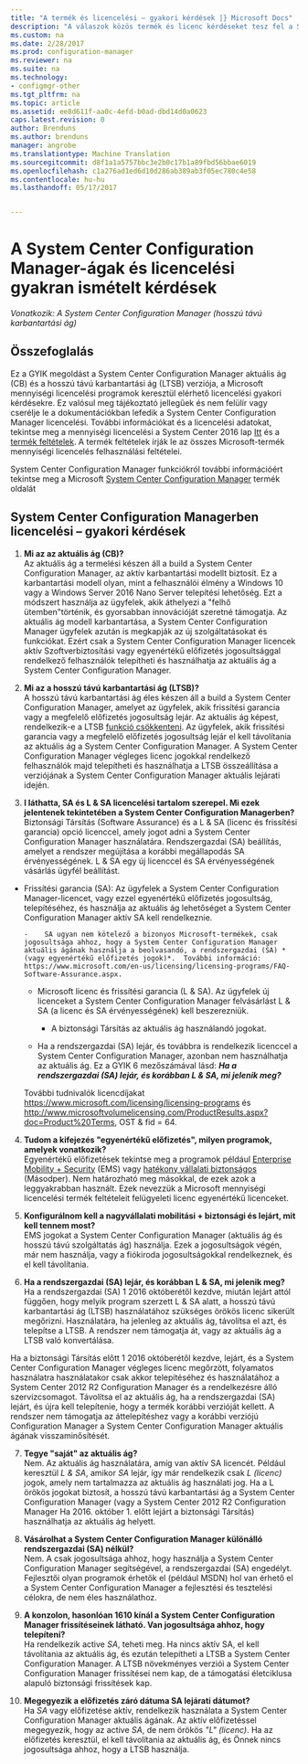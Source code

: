 ```yaml
---
title: "A termék és licencelési – gyakori kérdések |} Microsoft Docs"
description: "A válaszok közös termék és licenc kérdéseket tesz fel a System Center Configuration Manager."
ms.custom: na
ms.date: 2/28/2017
ms.prod: configuration-manager
ms.reviewer: na
ms.suite: na
ms.technology:
- configmgr-other
ms.tgt_pltfrm: na
ms.topic: article
ms.assetid: ee8d611f-aa0c-4efd-b0ad-dbd14d0a0623
caps.latest.revision: 0
author: Brenduns
ms.author: brenduns
manager: angrobe
ms.translationtype: Machine Translation
ms.sourcegitcommit: d8f1a1a5757bbc3e2b0c17b1a89fbd56bbae6019
ms.openlocfilehash: c1a276ad1ed6d10d286ab389ab3f05ec780c4e58
ms.contentlocale: hu-hu
ms.lasthandoff: 05/17/2017


---
```

# <a name="frequently-asked-questions-for-system-center-configuration-manager-branches-and-licensing"></a>A System Center Configuration Manager-ágak és licencelési gyakran ismételt kérdések

 *Vonatkozik: A System Center Configuration Manager (hosszú távú karbantartási ág)*

## <a name="summary"></a>Összefoglalás
Ez a GYIK megoldást a System Center Configuration Manager aktuális ág (CB) és a hosszú távú karbantartási ág (LTSB) verziója, a Microsoft mennyiségi licencelési programok keresztül elérhető licencelési gyakori kérdésekre. Ez valósul meg tájékoztató jellegűek és nem felülír vagy cserélje le a dokumentációkban lefedik a System Center Configuration Manager licencelési. További információkat és a licencelési adatokat, tekintse meg a mennyiségi licencelési a System Center 2016 lap [Itt](https://www.microsoft.com/licensing/product-licensing/system-center-2016.aspx) és a [termék feltételek](http://www.microsoft.com/licensing/about-licensing/product-licensing.aspx). A termék feltételek írják le az összes Microsoft-termék mennyiségi licencelés felhasználási feltételei.

System Center Configuration Manager funkciókról további információért tekintse meg a Microsoft [System Center Configuration Manager](https://www.microsoft.com/cloud-platform/system-center-configuration-manager) termék oldalát




## <a name="system-center-configuration-manager-licensing-faq"></a>System Center Configuration Managerben licencelési – gyakori kérdések

1.    **Mi az az aktuális ág (CB)?**   
Az aktuális ág a termelési készen áll a build a System Center Configuration Manager, az aktív karbantartási modellt biztosít. Ez a karbantartási modell olyan, mint a felhasználói élmény a Windows 10 vagy a Windows Server 2016 Nano Server telepítési lehetőség. Ezt a módszert használja az ügyfelek, akik áthelyezi a "felhő ütemben"történik, és gyorsabban innovációját szeretné támogatja. Az aktuális ág modell karbantartása, a System Center Configuration Manager ügyfelek azután is megkapják az új szolgáltatásokat és funkciókat. Ezért csak a System Center Configuration Manager licencek aktív Szoftverbiztosítási vagy egyenértékű előfizetés jogosultsággal rendelkező felhasználók telepítheti és használhatja az aktuális ág a System Center Configuration Manager.

2.    **Mi az a hosszú távú karbantartási ág (LTSB)?**  
A hosszú távú karbantartási ág éles készen áll a build a System Center Configuration Manager, amelyet az ügyfelek, akik frissítési garancia vagy a megfelelő előfizetés jogosultság lejár. Az aktuális ág képest, rendelkezik-e a LTSB [funkció csökkenteni](/sccm/core/understand/introduction-to-the-ltsb#features-that-are-not-available-in-the-ltsb-of-configuration-manager). Az ügyfelek, akik frissítési garancia vagy a megfelelő előfizetés jogosultság lejár el kell távolítania az aktuális ág a System Center Configuration Manager. A System Center Configuration Manager végleges licenc jogokkal rendelkező felhasználók majd telepítheti és használhatja a LTSB összeállítása a verziójának a System Center Configuration Manager aktuális lejárati idején.

3.    **I láthatta, SA és L & SA licencelési tartalom szerepel. Mi ezek jelentenek tekintetében a System Center Configuration Managerben?**    
Biztonsági Társítás (Software Assurance) és a L & SA (licenc és frissítési garancia) opció licenccel, amely jogot adni a System Center Configuration Manager használatára. Rendszergazdai (SA) beállítás, amelyet a rendszer megújítása a korábbi megállapodás SA érvényességének. L & SA egy új licenccel és SA érvényességének vásárlás ügyfél beállítást.
  - Frissítési garancia (SA): Az ügyfelek a System Center Configuration Manager-licencet, vagy ezzel egyenértékű előfizetés jogosultság, telepítéséhez, és használja az aktuális ág lehetőséget a System Center Configuration Manager aktív SA kell rendelkeznie.    

        -    SA ugyan nem kötelező a bizonyos Microsoft-termékek, csak jogosultsága ahhoz, hogy a System Center Configuration Manager aktuális ágának használja a beolvasandó, a rendszergazdai (SA) *(vagy egyenértékű előfizetés jogok)*.  További információ: https://www.microsoft.com/en-us/licensing/licensing-programs/FAQ-Software-Assurance.aspx.

      - Microsoft licenc és frissítési garancia (L & SA). Az ügyfelek új licenceket a System Center Configuration Manager felvásárlást L & SA (a licenc és SA érvényességének) kell beszerezniük.   

         - A biztonsági Társítás az aktuális ág használandó jogokat.

       - Ha a rendszergazdai (SA) lejár, és továbbra is rendelkezik licenccel a System Center Configuration Manager, azonban nem használhatja az aktuális ág. Ez a GYIK 6 mezőszámával lásd: ***Ha a rendszergazdai (SA) lejár, és korábban L & SA, mi jelenik meg?***

       További tudnivalók licencdíjakat https://www.microsoft.com/licensing/licensing-programs és http://www.microsoftvolumelicensing.com/ProductResults.aspx?doc=Product%20Terms, OST & fid = 64.

4.    **Tudom a kifejezés "egyenértékű előfizetés", milyen programok, amelyek vonatkozik?**   
       Egyenértékű előfizetések tekintse meg a programok például [Enterprise Mobility + Security](http://www.microsoftvolumelicensing.com/ProductResults.aspx?doc=Product%20Terms,OST&fid=51) (EMS) vagy [hatékony vállalati biztonságos](https://www.microsoft.com/secure-productive-enterprise/default.aspx) (Másodper). Nem határozható meg másokkal, de ezek azok a leggyakrabban használt. Ezek nevezzük a Microsoft mennyiségi licencelési termék feltételeit felügyeleti licenc egyenértékű licenceket.

5.    **Konfigurálnom kell a nagyvállalati mobilitási + biztonsági és lejárt, mit kell tennem most?**  
       EMS jogokat a System Center Configuration Manager (aktuális ág és hosszú távú szolgáltatás ág) használja. Ezek a jogosultságok végén, már nem használja, vagy a fiókiroda jogosultságokkal rendelkeznek, és el kell távolítania.  

6.    **Ha a rendszergazdai (SA) lejár, és korábban L & SA, mi jelenik meg?**   
   Ha a rendszergazdai (SA) 1 2016 októberétől kezdve, miután lejárt attól függően, hogy melyik program szerzett L & SA alatt, a hosszú távú karbantartási ág (LTSB) használatához szükséges örökös licenc sikerült megőrizni. Használatára, ha jelenleg az aktuális ág, távolítsa el azt, és telepítse a LTSB. A rendszer nem támogatja át, vagy az aktuális ág a LTSB való konvertálása.

  Ha a biztonsági Társítás előtt 1 2016 októberétől kezdve, lejárt, és a System Center Configuration Manager végleges licenc megőrzött, folyamatos használatra használatakor csak akkor telepítéséhez és használatához a System Center 2012 R2 Configuration Manager és a rendelkezésre álló szervizcsomagot. Távolítsa el az aktuális ág, ha a rendszergazdai (SA) lejárt, és újra kell telepítenie, hogy a termék korábbi verzióját kellett. A rendszer nem támogatja az áttelepítéshez vagy a korábbi verziójú Configuration Manager a System Center Configuration Manager aktuális ágának visszaminősítését.

7. **Tegye "saját" az aktuális ág?**   
  Nem. Az aktuális ág használatára, amíg van aktív SA licencét. Például keresztül *L & SA*, amikor *SA* lejár, így már rendelkezik csak *L (licenc)* jogok, amely nem tartalmazza az aktuális ág használati jog. Ha a L örökös jogokat biztosít, a hosszú távú karbantartási ág a System Center Configuration Manager (vagy a System Center 2012 R2 Configuration Manager Ha 2016. október 1. előtt lejárt a biztonsági Társítás) használhatja az aktuális ág helyett.

8. **Vásárolhat a System Center Configuration Manager különálló rendszergazdai (SA) nélkül?**      
  Nem.  A csak jogosultsága ahhoz, hogy használja a System Center Configuration Manager segítségével, a rendszergazdai (SA) engedélyt. Fejlesztői olyan programok érhetők el (például MSDN) hol van érhető el a System Center Configuration Manager a fejlesztési és tesztelési célokra, de nem éles használathoz.

9. **A konzolon, hasonlóan 1610 kínál a System Center Configuration Manager frissítéseinek látható. Van jogosultsága ahhoz, hogy telepíteni?**   
  Ha rendelkezik active *SA*, teheti meg. Ha nincs aktív SA, el kell távolítania az aktuális ág, és ezután telepítheti a LTSB a System Center Configuration Manager. A LTSB növekményes verziói a System Center Configuration Manager frissítései nem kap, de a támogatási életciklusa alapuló biztonsági frissítések kap.

10.    **Megegyezik a előfizetés záró dátuma SA lejárati dátumot?**    
  Ha *SA* vagy előfizetése aktív, rendelkezik használata a System Center Configuration Manager aktuális ágának. Az aktív előfizetéssel megegyezik, hogy az active *SA*, de nem örökös *"L" (licenc)*. Ha az előfizetés keresztül, el kell távolítania az aktuális ág, és Önnek nincs jogosultsága ahhoz, hogy a LTSB használja.

